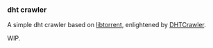 ### dht crawler

A simple dht crawler based on [libtorrent](https://github.com/arvidn/libtorrent/), enlightened by [DHTCrawler](https://github.com/blueskyz/DHTCrawler).

WIP.



